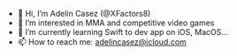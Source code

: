 - 👋 Hi, I’m Adelin Casez (@XFactors8)
- 👀 I’m interested in MMA and competitive video games
- 🌱 I’m currently learning Swift to dev app on iOS, MacOS...
- 📫 How to reach me: adelincasez@icloud.com
